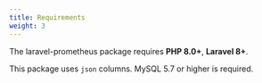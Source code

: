 ```yaml
---
title: Requirements
weight: 3
---
```


The laravel-prometheus package requires **PHP 8.0+**,  **Laravel 8+**. 

This package uses `json` columns. MySQL 5.7 or higher is required.
